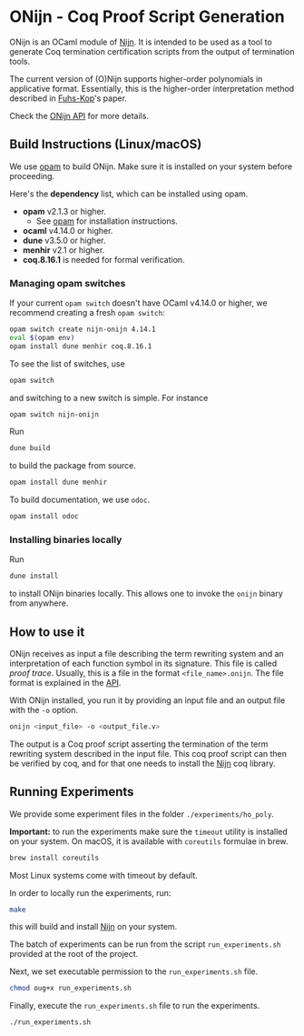 # ONijn - Coq Proof Script Generation

ONijn is an OCaml module of
[Nijn](https://github.com/nmvdw/Nijn).
It is intended to be used as a tool to generate Coq termination certification
scripts from the output of termination tools.

The current version of (O)Nijn supports higher-order polynomials in applicative format.
Essentially,
this is the higher-order interpretation method described in
[Fuhs-Kop](https://drops.dagstuhl.de/opus/volltexte/2012/3492/)'s paper.

Check the [ONijn API](https://deividrvale.github.io/nijn-coq-script-generation/onijn/index.html) for more details.

## Build Instructions (Linux/macOS)

We use [opam](https://opam.ocaml.org/doc/Install.html) to build ONijn.
Make sure it is installed on your system before proceeding.

Here's the **dependency** list,
which can be installed using opam.

- **opam** v2.1.3 or higher.
  - See [opam](https://opam.ocaml.org/doc/Install.html) for installation instructions.
- **ocaml** v4.14.0 or higher.
- **dune** v3.5.0 or higher.
- **menhir** v2.1 or higher.
- **coq.8.16.1** is needed for formal verification.

### Managing opam switches

If your current ``opam switch``
doesn't have OCaml v4.14.0 or higher,
we recommend creating a fresh ``opam switch``:

```bash
opam switch create nijn-onijn 4.14.1
eval $(opam env)
opam install dune menhir coq.8.16.1
```

To see the list of switches, use

```bash
opam switch
```

and switching to a new switch is simple.
For instance

```bash
opam switch nijn-onijn
```

Run

```bash
dune build
```

to build the package from source.

```bash
opam install dune menhir
```

To build documentation, we use ``odoc``.

```bash
opam install odoc
```

### Installing binaries locally

Run

```ocaml
dune install
```

to install ONijn binaries locally.
This allows one to invoke the ``onijn``
binary from anywhere.

## How to use it

ONijn receives as input a file describing the term rewriting system and an interpretation of each function symbol in its
signature.
This file is called *proof trace*.
Usually, this is a file in the format ``<file_name>.onijn``.
The file format is explained in the [API](https://deividrvale.github.io/nijn-coq-script-generation/onijn/index.html#input-file-format).

With ONijn installed,
you run it by providing an input file and an output file with the ``-o`` option.

```bash
onijn <input_file> -o <output_file.v>
```

The output is a Coq proof script asserting the termination
of the term rewriting system described in the input file.
This coq proof script can then be verified by coq,
and for that one needs to install the [Nijn](https://github.com/nmvdw/Nijn) coq library.

## Running Experiments

We provide some experiment files in the folder ``./experiments/ho_poly``.

**Important:** to run the experiments make sure the
``timeout`` utility is installed on your system.
On macOS, it is available with ``coreutils`` formulae in brew.

```bash
brew install coreutils
```

Most Linux systems come with timeout by default.

In order to locally run the experiments, run:

```bash
make
```

this will build and install [Nijn](https://github.com/nmvdw/Nijn) on your system.

The batch of experiments can be run from the script
``run_experiments.sh`` provided at the root of the project.

Next, we set executable permission to the ``run_experiments.sh`` file.

```bash
chmod oug+x run_experiments.sh
```

Finally, execute the ``run_experiments.sh`` file to run the experiments.

```bash
./run_experiments.sh
```
